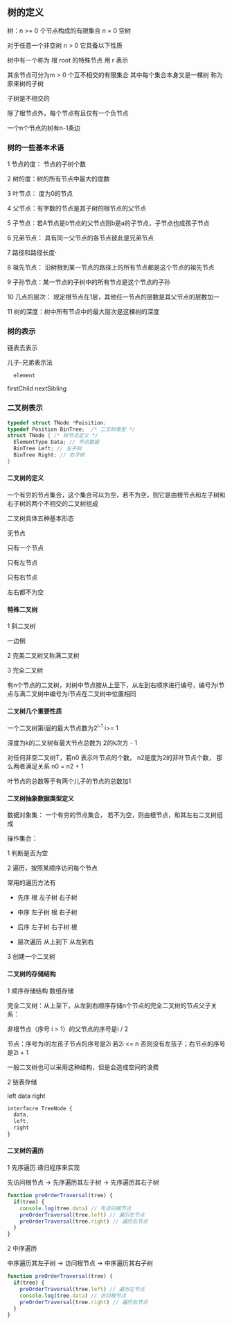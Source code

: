 ## 树的定义

树：n >= 0 个节点构成的有限集合 n = 0 空树

对于任意一个非空树 n > 0 它具备以下性质

树中有一个称为  根 root 的特殊节点 用 r 表示

其余节点可分为m > 0 个互不相交的有限集合 其中每个集合本身又是一棵树 称为原来树的子树

子树是不相交的

除了根节点外，每个节点有且仅有一个负节点

一个n个节点的树有n-1条边


### 树的一些基本术语

1 节点的度： 节点的子树个数

2 树的度：树的所有节点中最大的度数

3 叶节点： 度为0的节点

4 父节点：有字数的节点是其子树的根节点的父节点

5 子节点：若A节点是b节点的父节点则b是a的子节点，子节点也成孩子节点

6 兄弟节点： 具有同一父节点的各节点彼此是兄弟节点

7 路径和路径长度·

8 祖先节点： 沿树根到某一节点的路径上的所有节点都是这个节点的祖先节点

9 子孙节点：某一节点的子树中的所有节点是这个节点的子孙

10 几点的层次：  规定根节点在1层，其他任一节点的层数是其父节点的层数加一

11 树的深度：树中所有节点中的最大层次是这棵树的深度

### 树的表示

链表去表示

儿子-兄弟表示法

      element

firstChild nextSibling

### 二叉树表示

```c
typedef struct TNode *Poisition;
typedef Position BinTree;  /* 二叉树类型 */
struct TNode { /* 树节点定义 */
  ElementType Data; // 节点数据
  BinTree Left; // 左子树
  BinTree Right; // 右子树
}
```

#### 二叉树的定义

一个有穷的节点集合，这个集合可以为空，若不为空，则它是由根节点和左子树和右子树的两个不相交的二叉树组成

二叉树具体五种基本形态

无节点

只有一个节点

只有左节点

只有右节点

左右都不为空

#### 特殊二叉树

1 斜二叉树

一边倒

2 完美二叉树又称满二叉树

3 完全二叉树

有n个节点的二叉树，对树中节点按从上至下，从左到右顺序进行编号，编号为i节点与满二叉树中编号为i节点在二叉树中位置相同

#### 二叉树几个重要性质

一个二叉树第i层的最大节点数为2<sup>i-1</sup> i>= 1

深度为k的二叉树有最大节点总数为 2的k次方 - 1

对任何非空二叉树T，若n0 表示叶节点的个数， n2是度为2的非叶节点个数， 那么两者满足关系 n0 = n2 + 1

叶节点的总数等于有两个儿子的节点的总数加1

#### 二叉树抽象数据类型定义

数据对象集：  一个有穷的节点集合， 若不为空，则由根节点，和其左右二叉树组成

操作集合：

1 判断是否为空

2 遍历，按照某顺序访问每个节点

常用的遍历方法有

* 先序   根 左子树 右子树

* 中序 左子树 根 右子树

* 后序 左子树 右子树  根

* 层次遍历 从上到下 从左到右

3 创建一个二叉树


#### 二叉树的存储结构

1 顺序存储结构 数组存储

完全二叉树：从上至下，从左到右顺序存储n个节点的完全二叉树的节点父子关系：

非根节点（序号 i > 1）的父节点的序号是i / 2

节点：序号为i的左孩子节点的序号是2i 若2i <= n 否则没有左孩子；右节点的序号是2i + 1

一般二叉树也可以采用这种结构，但是会造成空间的浪费

2 链表存储

left  data right

```typescript
interfacre TreeNode {
  data,
  left,
  right
}
```

#### 二叉树的遍历

1 先序遍历 递归程序来实现

先访问根节点 -> 先序遍历其左子树 -> 先序遍历其右子树

```js
function preOrderTraversal(tree) {
  if(tree) {
    console.log(tree.data) // 先访问根节点
    preOrderTraversal(tree.left) // 遍历左节点
    preOrderTraversal(tree.right) // 遍历右节点
  }
}
```

2 中序遍历

中序遍历其左子树 -> 访问根节点 -> 中序遍历其右子树

```js
function preOrderTraversal(tree) {
  if(tree) {
    preOrderTraversal(tree.left) // 遍历左节点
    console.log(tree.data) // 访问根节点
    preOrderTraversal(tree.right) // 遍历右节点
  }
}
```